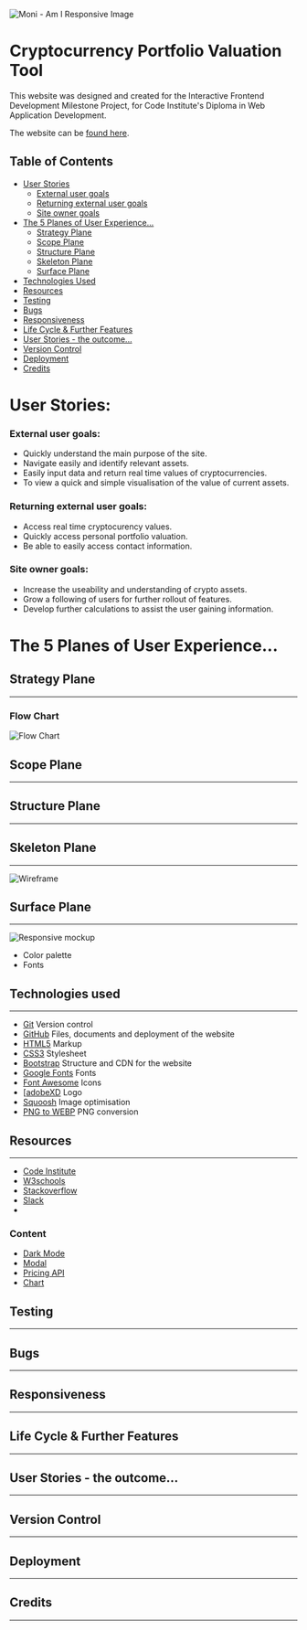 

![Moni - Am I Responsive Image](assets/images/readme_images/full-logo.webp)

# Cryptocurrency Portfolio Valuation Tool

This website was designed and created for the Interactive Frontend Development Milestone Project, for Code Institute's Diploma in Web Application Development. 

The website can be [found here](https://petecookson.github.io/moni/).

## Table of Contents

-   [User Stories](#user-stories)
    -   [External user goals](#external-user-goals)
    -   [Returning external user goals](#returning-external-user-goals)
    -   [Site owner goals](#site-owner-goals)
-   [The 5 Planes of User Experience...](#5-planes)
    -   [Strategy Plane](#strategy-plane)
    -   [Scope Plane](#scope-plane)
    -   [Structure Plane](#structure-plane)
    -   [Skeleton Plane](#skeleton-plane)
    -   [Surface Plane](#surface-plane)
-   [Technologies Used](#technologies-used)
-   [Resources](#resources)
-   [Testing](#testing)
-   [Bugs](#bugs)
-   [Responsiveness](#responsiveness)
-   [Life Cycle & Further Features](#life-cycle-&-further-features)
-   [User Stories - the outcome...](#user-stories---the-outcome...)
-   [Version Control](#version-control)
-   [Deployment](#deployment)
-   [Credits](#credits)

# User Stories:

### External user goals:
* Quickly understand the main purpose of the site.
* Navigate easily and identify relevant assets.
* Easily input data and return real time values of cryptocurrencies.
* To view a quick and simple visualisation of the value of current assets.
### Returning external user goals:
* Access real time cryptocurency values.
* Quickly access personal portfolio valuation.
* Be able to easily access contact information.
### Site owner goals:
* Increase the useability and understanding of crypto assets.
* Grow a following of users for further rollout of features.
* Develop further calculations to assist the user gaining information.

# The 5 Planes of User Experience...

## Strategy Plane
---
### Flow Chart 
![Flow Chart](assets/images/readme_images/moni-flowchart.png)
## Scope Plane
---
## Structure Plane
---
## Skeleton Plane
---
![Wireframe](assets/images/readme_images/wireframe.webp)
## Surface Plane
---
![Responsive mockup](/assets/images/mockup.png)
* Color palette
* Fonts

## Technologies used
---
* [Git](https://git-scm.com/) Version control
* [GitHub](https://github.com/) Files, documents and deployment of the website
* [HTML5](https://en.wikipedia.org/wiki/HTML) Markup
* [CSS3](https://en.wikipedia.org/wiki/CSS) Stylesheet
* [Bootstrap](https://getbootstrap.com/) Structure and CDN for the website
* [Google Fonts](https://fonts.google.com/) Fonts
* [Font Awesome](https://fontawesome.com/) Icons
* [[adobeXD](https://www.adobe.com/uk/products/xd.html) Logo
* [Squoosh](https://squoosh.app/) Image optimisation
* [PNG to WEBP](https://convertio.co) PNG conversion

## Resources
---
* [Code Institute](https://codeinstitute.net/) 
* [W3schools](https://www.w3schools.com/)
* [Stackoverflow](https://stackoverflow.com/)
* [Slack](https://slack.com/intl/en-gb/)
* 

### Content
* [Dark Mode](https://dev.to/)
* [Modal](https://www.w3schools.com/)
* [Pricing API](https://coingecko.com/en/api)
* [Chart](https://www.chartjs.org/)
## Testing
---
## Bugs
---
## Responsiveness
---
## Life Cycle & Further Features
---
## User Stories - the outcome...
---
## Version Control
---
## Deployment
---
## Credits
---